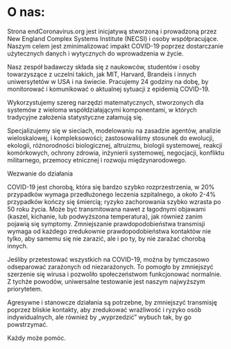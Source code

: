 # O nas:

Strona endCoronavirus.org jest inicjatywą stworzoną i prowadzoną przez New England Complex Systems Institute (NECSI) i osoby współpracujące. Naszym celem jest zminimalizować impakt COVID-19 poprzez dostarczanie użytecznych danych i wytycznych do wprowadzenia w życie.

Nasz zespół badawczy składa się z naukowców, studentów i osoby towarzyszące z uczelni takich, jak MIT, Harvard, Brandeis i innych uniwersytetów w USA i na świecie. Pracujemy 24 godziny na dobę, by monitorować i komunikować o aktualnej sytuacji z epidemią COVID-19.

Wykorzystujemy szereg narzędzi matematycznych, stworzonych dla systemów z wieloma współdziałającymi komponentami, w których tradycyjne założenia statystyczne załamują się.

Specjalizujemy się w sieciach, modelowaniu na zasadzie agentów, analizie wieloskalowej, i kompleksowości; zastosowaliśmy stosunek do ewolucji, ekologii, różnorodności biologicznej, altruizmu, biologii systemowej, reakcji komórkowych, ochrony zdrowia, inżynierii systemowej, negocjacji, konfliktu militarnego, przemocy etnicznej i rozwoju międzynarodowego.



Wezwanie do działania

COVID-19 jest chorobą, która się bardzo szybko rozprzestrzenia, w 20% przypadków wymaga przedłużonego leczenia szpitalnego, a około 2-4% przypadków kończy się śmiercią; ryzyko zachorowania szybko wzrasta po 50 roku życia. Może być transmitowana nawet z łagodnymi objawami (kaszel, kichanie, lub podwyższona temperatura), jak również zanim pojawią się symptomy. Zmniejszanie prawdopodobieństwa transmisji wymaga od każdego zredukownie prawdopodobieństwa kontaktów nie tylko, aby samemu się nie zarazić, ale i po ty, by nie zarażać chorobą innych.

Jeśliby przetestować wszystkich na COVID-19, można by tymczasowo odseparować zarażonych od niezarażonych. To pomogło by zmniejszyć szerzenie się wirusa i pozwoliło społeczeństwom funkcjonować normalnie. Z tychże powodów, uniwersalne testowanie jest naszym najwyższym priorytetem.

Agresywne i stanowcze działania są potrzebne, by zmniejszyć transmisję poprzez bliskie kontakty, aby zredukować wrażliwość i ryzyko osób indywidualnych, ale również by „wyprzedzić” wybuch tak, by go powstrzymać.

Każdy może pomóc.
